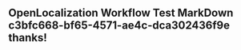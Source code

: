 <properties
ms.topic="hero-topic"
ms.test1="hero-topic"
ms.test2="test"/>

## OpenLocalization Workflow Test MarkDown c3bfc668-bf65-4571-ae4c-dca302436f9e thanks!
